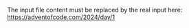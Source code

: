 

The  input file content must be replaced by the real input here: https://adventofcode.com/2024/day/1